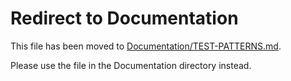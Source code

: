 # Redirect to Documentation

This file has been moved to [Documentation/TEST-PATTERNS.md](./Documentation/TEST-PATTERNS.md).

Please use the file in the Documentation directory instead.